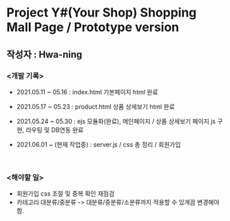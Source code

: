 # Project Y#(Your Shop) Shopping Mall Page / Prototype version

## 작성자 : Hwa-ning

### <개발 기록>

- 2021.05.11 ~ 05.16 : index.html 기본페이지 html 완료
- 2021.05.17 ~ 05.23 : product.html 상품 상세보기 html 완료
- 2021.05.24 ~ 05.30 : ejs 모듈화(완료), 메인페이지 / 상품 상세보기 페이지 js 구현, 라우팅 및 DB연동 완료
- 2021.06.01 ~ (현재 작업중) : server.js / css 총 정리 / 회원가입

  <br>

### <해야할 일>

- 회원가입 css 조절 및 중복 확인 재점검
- 카테고리 대분류/중분류 -> 대분류/중분류/소분류까지 적용할 수 있게끔 변경해야 함.
